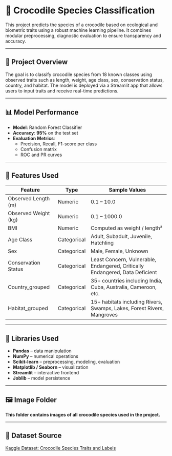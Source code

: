 # 🐊 Crocodile Species Classification

This project predicts the species of a crocodile based on ecological and biometric traits using a robust machine learning pipeline. It combines modular preprocessing, diagnostic evaluation to ensure transparency and accuracy.

---

## 🚀 Project Overview

The goal is to classify crocodile species from 18 known classes using observed traits such as length, weight, age class, sex, conservation status, country, and habitat. The model is deployed via a Streamlit app that allows users to input traits and receive real-time predictions.

---

## 📊 Model Performance

- **Model**: Random Forest Classifier
- **Accuracy**: **95%** on the test set
- **Evaluation Metrics**:
  - Precision, Recall, F1-score per class
  - Confusion matrix
  - ROC and PR curves

---

## 🧠 Features Used

| Feature               | Type         | Sample Values                                                                 |
|----------------------|--------------|--------------------------------------------------------------------------------|
| Observed Length (m)  | Numeric      | 0.1 – 10.0                                                                     |
| Observed Weight (kg) | Numeric      | 0.1 – 1000.0                                                                   |
| BMI                  | Numeric      | Computed as weight / length²                                                  |
| Age Class            | Categorical  | Adult, Subadult, Juvenile, Hatchling                                          |
| Sex                  | Categorical  | Male, Female, Unknown                                                         |
| Conservation Status  | Categorical  | Least Concern, Vulnerable, Endangered, Critically Endangered, Data Deficient |
| Country_grouped      | Categorical  | 35+ countries including India, Cuba, Australia, Cameroon, etc.               |
| Habitat_grouped      | Categorical  | 15+ habitats including Rivers, Swamps, Lakes, Forest Rivers, Mangroves       |

---

## 🧰 Libraries Used

- **Pandas** – data manipulation
- **NumPy** – numerical operations
- **Scikit-learn** – preprocessing, modeling, evaluation
- **Matplotlib / Seaborn** – visualization
- **Streamlit** – interactive frontend
- **Joblib** – model persistence

---

## 🖼️ Image Folder

**This folder contains images of all crocodile species used in the project.**

---

## 🔗 Dataset Source

[Kaggle Dataset: Crocodile Species Traits and Labels](https://www.kaggle.com/datasets/zadafiyabhrami/global-crocodile-species-dataset)
